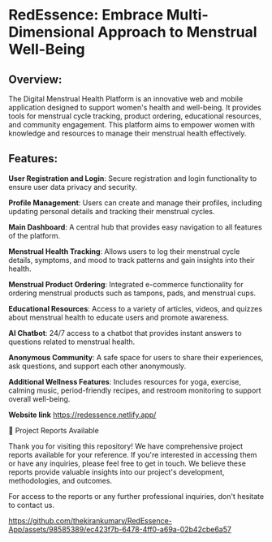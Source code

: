 # RedEssence: Embrace Multi-Dimensional Approach to Menstrual Well-Being

## Overview:

The Digital Menstrual Health Platform is an innovative web and mobile application designed to support women's health and well-being. It provides tools for menstrual cycle tracking, product ordering, educational resources, and community engagement. This platform aims to empower women with knowledge and resources to manage their menstrual health effectively.

## Features:

**User Registration and Login**: Secure registration and login functionality to ensure user data privacy and security.

**Profile Management**: Users can create and manage their profiles, including updating personal details and tracking their menstrual cycles.

**Main Dashboard**: A central hub that provides easy navigation to all features of the platform.

**Menstrual Health Tracking**: Allows users to log their menstrual cycle details, symptoms, and mood to track patterns and gain insights into their health.

**Menstrual Product Ordering**: Integrated e-commerce functionality for ordering menstrual products such as tampons, pads, and menstrual cups.

**Educational Resources**: Access to a variety of articles, videos, and quizzes about menstrual health to educate users and promote awareness.

**AI Chatbot**: 24/7 access to a chatbot that provides instant answers to questions related to menstrual health.

**Anonymous Community**: A safe space for users to share their experiences, ask questions, and support each other anonymously.

**Additional Wellness Features**: Includes resources for yoga, exercise, calming music, period-friendly recipes, and restroom monitoring to support overall well-being.


**Website link** https://redessence.netlify.app/


📝 Project Reports Available

Thank you for visiting this repository! We have comprehensive project reports available for your reference. If you're interested in accessing them or have any inquiries, please feel free to get in touch. We believe these reports provide valuable insights into our project's development, methodologies, and outcomes.

For access to the reports or any further professional inquiries, don't hesitate to contact us.

https://github.com/thekirankumarv/RedEssence-App/assets/98585389/ec423f7b-6478-4ff0-a69a-02b42cbe6a57
